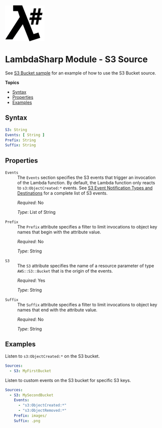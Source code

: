 ![λ#](LambdaSharp_v2_small.png)

# LambdaSharp Module - S3 Source

See [S3 Bucket sample](../Samples/S3Sample/) for an example of how to use the S3 Bucket source.

__Topics__
* [Syntax](#syntax)
* [Properties](#properties)
* [Examples](#examples)

## Syntax

```yaml
S3: String
Events: [ String ]
Prefix: String
Suffix: String
```

## Properties

<dl>

<dt><code>Events</code></dt>
<dd>
The <code>Events</code> section specifies the S3 events that trigger an invocation of the Lambda function. By default, the Lambda function only reacts to <code>s3:ObjectCreated:*</code> events. See <a href="https://docs.aws.amazon.com/AmazonS3/latest/dev/NotificationHowTo.html#notification-how-to-event-types-and-destinations">S3 Event Notification Types and Destinations</a> for a complete list of S3 events.

<i>Required</i>: No

<i>Type</i>: List of String
</dd>

<dt><code>Prefix</code></dt>
<dd>
The <code>Prefix</code> attribute specifies a filter to limit invocations to object key names that begin with the attribute value.

<i>Required</i>: No

<i>Type</i>: String
</dd>

<dt><code>S3</code></dt>
<dd>
The <code>S3</code> attribute specifies the name of a resource parameter of type <code>AWS::S3::Bucket</code> that is the origin of the events.

<i>Required</i>: Yes

<i>Type</i>: String
</dd>

<dt><code>Suffix</code></dt>
<dd>
The <code>Suffix</code> attribute specifies a filter to limit invocations to object key names that end with the attribute value.

<i>Required</i>: No

<i>Type</i>: String
</dd>

</dl>

## Examples

Listen to `s3:ObjectCreated:*` on the S3 bucket.

```yaml
Sources:
  - S3: MyFirstBucket
```

Listen to custom events on the S3 bucket for specific S3 keys.

```yaml
Sources:
  - S3: MySecondBucket
    Events:
      - "s3:ObjectCreated:*"
      - "s3:ObjectRemoved:*"
    Prefix: images/
    Suffix: .png
```

